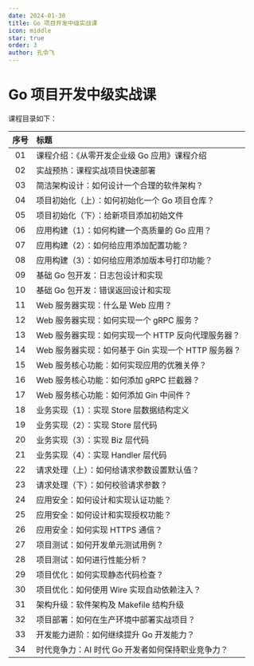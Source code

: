 ```yaml
---
date: 2024-01-30
title: Go 项目开发中级实战课
icon: middle
star: true
order: 3
author: 孔令飞
---
```


# Go 项目开发中级实战课

课程目录如下：

|序号|标题|
|:----:|:----|
|01|课程介绍：《从零开发企业级 Go 应用》课程介绍|
|02|实战预热：课程实战项目快速部署|
|03|简洁架构设计：如何设计一个合理的软件架构？|
|04|项目初始化（上）：如何初始化一个 Go 项目仓库？|
|05|项目初始化（下）：给新项目添加初始文件|
|06|应用构建（1）：如何构建一个高质量的 Go 应用？|
|07|应用构建（2）：如何给应用添加配置功能？|
|08|应用构建（3）：如何给应用添加版本号打印功能？|
|09|基础 Go 包开发：日志包设计和实现|
|10|基础 Go 包开发：错误返回设计和实现|
|11|Web 服务器实现：什么是 Web 应用？|
|12|Web 服务器实现：如何实现一个 gRPC 服务？|
|13|Web 服务器实现：如何实现一个 HTTP 反向代理服务器？|
|14|Web 服务器实现：如何基于 Gin 实现一个 HTTP 服务器？|
|15|Web 服务核心功能：如何实现应用的优雅关停？|
|16|Web 服务核心功能：如何添加 gRPC 拦截器？|
|17|Web 服务核心功能：如何添加 Gin 中间件？|
|18|业务实现（1）：实现 Store 层数据结构定义|
|19|业务实现（2）：实现 Store 层代码|
|20|业务实现（3）：实现 Biz 层代码|
|21|业务实现（4）：实现 Handler 层代码|
|22|请求处理（上）：如何给请求参数设置默认值？|
|23|请求处理（下）：如何校验请求参数？|
|24|应用安全：如何设计和实现认证功能？|
|25|应用安全：如何设计和实现授权功能？|
|26|应用安全：如何实现 HTTPS 通信？|
|27|项目测试：如何开发单元测试用例？|
|28|项目测试：如何进行性能分析？|
|29|项目优化：如何实现静态代码检查？|
|30|项目优化：如何使用 Wire 实现自动依赖注入？|
|31|架构升级：软件架构及 Makefile 结构升级|
|32|项目部署：如何在生产环境中部署实战项目？|
|33|开发能力进阶：如何继续提升 Go 开发能力？|
|34|时代竞争力：AI 时代 Go 开发者如何保持职业竞争力？|
